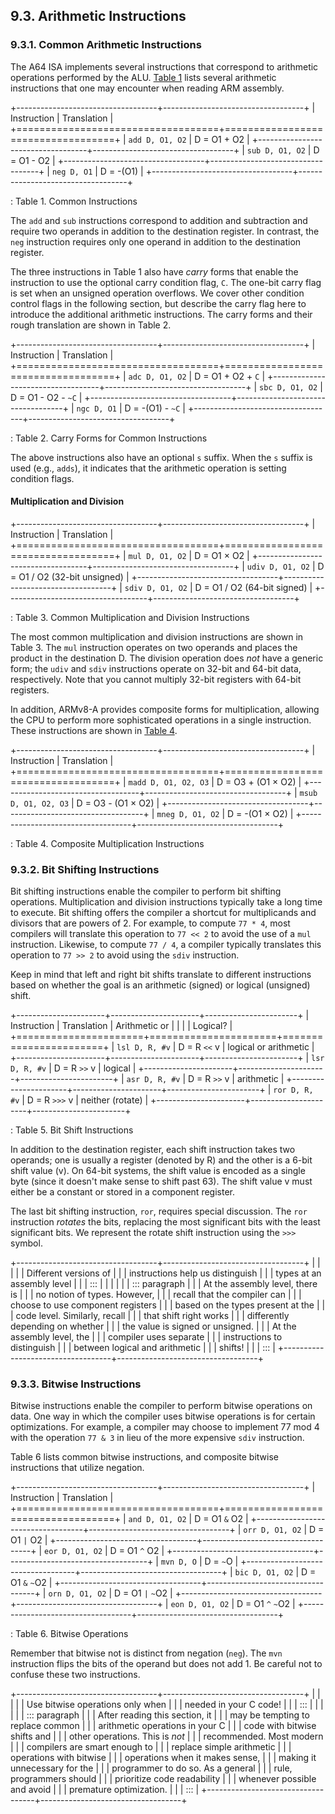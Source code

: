 

 





























## 9.3. Arithmetic Instructions 


### 9.3.1. Common Arithmetic Instructions 

The A64 ISA implements several instructions that correspond to
arithmetic operations performed by the ALU. [Table
1](#OtherArithmetica64) lists several arithmetic instructions that one
may encounter when reading ARM assembly.


+-----------------------------------+-----------------------------------+
| Instruction                       | Translation                       |
+===================================+===================================+
| `add D, O1, O2`                   | D = O1 + O2                       |
+-----------------------------------+-----------------------------------+
| `sub D, O1, O2`                   | D = O1 - O2                       |
+-----------------------------------+-----------------------------------+
| `neg D, O1`                       | D = -(O1)                         |
+-----------------------------------+-----------------------------------+

: Table 1. Common Instructions

The `add` and `sub` instructions correspond to addition and subtraction
and require two operands in addition to the destination register. In
contrast, the `neg` instruction requires only one operand in addition to
the destination register.


The three instructions in Table 1 also have
*carry* forms that enable the instruction to use the optional carry
condition flag, `C`. The one-bit carry flag is set when an unsigned
operation overflows. We cover other condition control flags in the
following section, but describe the carry flag here to introduce the
additional arithmetic instructions. The carry forms and their rough
translation are shown in Table 2.


+-----------------------------------+-----------------------------------+
| Instruction                       | Translation                       |
+===================================+===================================+
| `adc D, O1, O2`                   | D = O1 + O2 + `C`                 |
+-----------------------------------+-----------------------------------+
| `sbc D, O1, O2`                   | D = O1 - O2 - `~C`                |
+-----------------------------------+-----------------------------------+
| `ngc D, O1`                       | D = -(O1) - `~C`                  |
+-----------------------------------+-----------------------------------+

: Table 2. Carry Forms for Common Instructions

The above instructions also have an optional `s` suffix. When the `s`
suffix is used (e.g., `adds`), it indicates that the arithmetic
operation is setting condition flags.



#### Multiplication and Division 

+-----------------------------------+-----------------------------------+
| Instruction                       | Translation                       |
+===================================+===================================+
| `mul D, O1, O2`                   | D = O1 × O2                       |
+-----------------------------------+-----------------------------------+
| `udiv D, O1, O2`                  | D = O1 / O2 (32-bit unsigned)     |
+-----------------------------------+-----------------------------------+
| `sdiv D, O1, O2`                  | D = O1 / O2 (64-bit signed)       |
+-----------------------------------+-----------------------------------+

: Table 3. Common Multiplication and Division Instructions

The most common multiplication and division instructions are shown in
Table 3. The `mul` instruction operates on two
operands and places the product in the destination D. The division
operation does *not* have a generic form; the `udiv` and `sdiv`
instructions operate on 32-bit and 64-bit data, respectively. Note that
you cannot multiply 32-bit registers with 64-bit registers.


In addition, ARMv8-A provides composite forms for multiplication,
allowing the CPU to perform more sophisticated operations in a single
instruction. These instructions are shown in [Table
4](#CompositeMultiply).


+-----------------------------------+-----------------------------------+
| Instruction                       | Translation                       |
+===================================+===================================+
| `madd D, O1, O2, O3`              | D = O3 + (O1 × O2)                |
+-----------------------------------+-----------------------------------+
| `msub D, O1, O2, O3`              | D = O3 - (O1 × O2)                |
+-----------------------------------+-----------------------------------+
| `mneg D, O1, O2`                  | D = -(O1 × O2)                    |
+-----------------------------------+-----------------------------------+

: Table 4. Composite Multiplication Instructions



### 9.3.2. Bit Shifting Instructions 

Bit shifting instructions enable the compiler to perform bit shifting
operations. Multiplication and division instructions typically take a
long time to execute. Bit shifting offers the compiler a shortcut for
multiplicands and divisors that are powers of 2. For example, to compute
`77 * 4`, most compilers will translate this operation to `77 << 2` to
avoid the use of a `mul` instruction. Likewise, to compute `77 / 4`, a
compiler typically translates this operation to `77 >> 2` to avoid using
the `sdiv` instruction.


Keep in mind that left and right bit shifts translate to different
instructions based on whether the goal is an arithmetic (signed) or
logical (unsigned) shift.


+----------------------+----------------------+-----------------------+
| Instruction          | Translation          | Arithmetic or         |
|                      |                      | Logical?              |
+======================+======================+=======================+
| `lsl D, R, #v`       | D = R `<<` v         | logical or arithmetic |
+----------------------+----------------------+-----------------------+
| `lsr D, R, #v`       | D = R `>>` v         | logical               |
+----------------------+----------------------+-----------------------+
| `asr D, R, #v`       | D = R `>>` v         | arithmetic            |
+----------------------+----------------------+-----------------------+
| `ror D, R, #v`       | D = R `>>>` v        | neither (rotate)      |
+----------------------+----------------------+-----------------------+

: Table 5. Bit Shift Instructions

In addition to the destination register, each shift instruction takes
two operands; one is usually a register (denoted by R) and the other is
a 6-bit shift value (v). On 64-bit systems, the shift value is encoded
as a single byte (since it doesn't make sense to shift past 63). The
shift value v must either be a constant or stored in a component
register.


The last bit shifting instruction, `ror`, requires special discussion.
The `ror` instruction *rotates* the bits, replacing the most significant
bits with the least significant bits. We represent the rotate shift
instruction using the `>>>` symbol.



+-----------------------------------+-----------------------------------+
|                                   |                          |
|                                   | Different versions of             |
|                                   | instructions help us distinguish  |
|                                   | types at an assembly level        |
|                                   | :::                               |
|                                   |                                   |
|                                   | ::: paragraph                     |
|                                   | At the assembly level, there is   |
|                                   | no notion of types. However,      |
|                                   | recall that the compiler can      |
|                                   | choose to use component registers |
|                                   | based on the types present at the |
|                                   | code level. Similarly, recall     |
|                                   | that shift right works            |
|                                   | differently depending on whether  |
|                                   | the value is signed or unsigned.  |
|                                   | At the assembly level, the        |
|                                   | compiler uses separate            |
|                                   | instructions to distinguish       |
|                                   | between logical and arithmetic    |
|                                   | shifts!                           |
|                                   | :::                               |
+-----------------------------------+-----------------------------------+



### 9.3.3. Bitwise Instructions 

Bitwise instructions enable the compiler to perform bitwise operations
on data. One way in which the compiler uses bitwise operations is for
certain optimizations. For example, a compiler may choose to implement
77 mod 4 with the operation `77 & 3` in lieu of the more expensive
`sdiv` instruction.


Table 6 lists common bitwise instructions, and composite
bitwise instructions that utilize negation.


+-----------------------------------+-----------------------------------+
| Instruction                       | Translation                       |
+===================================+===================================+
| `and D, O1, O2`                   | D = O1 `&` O2                     |
+-----------------------------------+-----------------------------------+
| `orr D, O1, O2`                   | D = O1 `|` O2                     |
+-----------------------------------+-----------------------------------+
| `eor D, O1, O2`                   | D = O1 `^` O2                     |
+-----------------------------------+-----------------------------------+
| `mvn D, O`                        | D = `~`O                          |
+-----------------------------------+-----------------------------------+
| `bic D, O1, O2`                   | D = O1 `&` `~`O2                  |
+-----------------------------------+-----------------------------------+
| `orn D, O1, O2`                   | D = O1 `|` `~`O2                  |
+-----------------------------------+-----------------------------------+
| `eon D, O1, O2`                   | D = O1 `^` `~`O2                  |
+-----------------------------------+-----------------------------------+

: Table 6. Bitwise Operations

Remember that bitwise not is distinct from negation (`neg`). The `mvn`
instruction flips the bits of the operand but does not add 1. Be careful
not to confuse these two instructions.



+-----------------------------------+-----------------------------------+
|                                   |                          |
|                                   | Use bitwise operations only when  |
|                                   | needed in your C code!            |
|                                   | :::                               |
|                                   |                                   |
|                                   | ::: paragraph                     |
|                                   | After reading this section, it    |
|                                   | may be tempting to replace common |
|                                   | arithmetic operations in your C   |
|                                   | code with bitwise shifts and      |
|                                   | other operations. This is *not*   |
|                                   | recommended. Most modern          |
|                                   | compilers are smart enough to     |
|                                   | replace simple arithmetic         |
|                                   | operations with bitwise           |
|                                   | operations when it makes sense,   |
|                                   | making it unnecessary for the     |
|                                   | programmer to do so. As a general |
|                                   | rule, programmers should          |
|                                   | prioritize code readability       |
|                                   | whenever possible and avoid       |
|                                   | premature optimization.           |
|                                   | :::                               |
+-----------------------------------+-----------------------------------+






